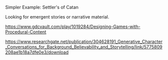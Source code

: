 
Simpler Example: Settler's of Catan

Looking for emergent stories or narrative material. 



https://www.gdcvault.com/play/1019284/Designing-Games-with-Procedural-Content

https://www.researchgate.net/publication/304628191_Generative_Character_Conversations_for_Background_Believability_and_Storytelling/link/5775809208ae1b18a7dfe0e3/download


